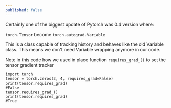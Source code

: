 ```yaml
---
published: false
---
```

Certainly one of the biggest update of Pytorch was 0.4 version where:

`torch.Tensor` become `torch.autograd.Variable`

This is a class capable of tracking history and behaves like the old Variable class.
This means we don't need Variable wrapping anymore in our code.

Note in this code how we used in place function `requires_grad_()` to set the tensor gradient tracker

~~~
import torch
tensor = torch.zeros(3, 4, requires_grad=False)
print(tensor.requires_grad)
#False
tensor.requires_grad_()
print(tensor.requires_grad)
#True
~~~


